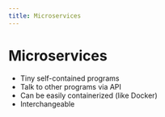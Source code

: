 ```yaml
---
title: Microservices
---
```


# Microservices

- Tiny self-contained programs
- Talk to other programs via API
- Can be easily containerized (like Docker)
- Interchangeable
